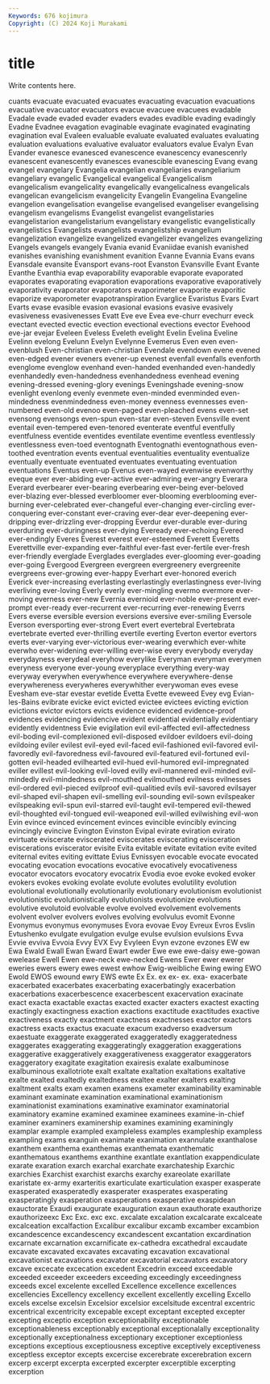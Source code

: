 ```yaml
---
Keywords: 676 kojimura
Copyright: (C) 2024 Koji Murakami
---
```


# title

Write contents here.



cuants evacuate evacuated evacuates evacuating evacuation evacuations evacuative evacuator evacuators
evacue evacuee evacuees evadable Evadale evade evaded evader evaders evades
evadible evading evadingly Evadne Evadnee evagation evaginable evaginate evaginated evaginating
evagination eval Evaleen evaluable evaluate evaluated evaluates evaluating evaluation evaluations
evaluative evaluator evaluators evalue Evalyn Evan Evander evanesce evanesced evanescence
evanescency evanescenrly evanescent evanescently evanesces evanescible evanescing Evang evang evangel
evangelary Evangelia evangelian evangeliaries evangeliarium evangeliary evangelic Evangelical evangelical Evangelicalism
evangelicalism evangelicality evangelically evangelicalness evangelicals evangelican evangelicism evangelicity Evangelin Evangelina
Evangeline evangelion evangelisation evangelise evangelised evangeliser evangelising evangelism evangelisms Evangelist
evangelist evangelistaries evangelistarion evangelistarium evangelistary evangelistic evangelistically evangelistics Evangelists evangelists
evangelistship evangelium evangelization evangelize evangelized evangelizer evangelizes evangelizing Evangels evangels
evangely Evania evanid Evaniidae evanish evanished evanishes evanishing evanishment evanition
Evanne Evannia Evans evans Evansdale evansite Evansport evans-root Evanston Evansville
Evant Evante Evanthe Evanthia evap evaporability evaporable evaporate evaporated evaporates
evaporating evaporation evaporations evaporative evaporatively evaporativity evaporator evaporators evaporimeter evaporite
evaporitic evaporize evaporometer evapotranspiration Evarglice Evaristus Evars Evart Evarts evase
evasible evasion evasional evasions evasive evasively evasiveness evasivenesses Evatt Eve
eve Evea eve-churr evechurr eveck evectant evected evectic evection evectional
evections evector Evehood eve-jar evejar Eveleen Eveless Eveleth evelight Evelin
Evelina Eveline Evelinn evelong Evelunn Evelyn Evelynne Evemerus Even even
even- evenblush Even-christian even-christian Evendale evendown evene evened even-edged evener
eveners evener-up evenest evenfall evenfalls evenforth evenglome evenglow evenhand even-handed
evenhanded even-handedly evenhandedly even-handedness evenhandedness evenhead evening evening-dressed evening-glory evenings
Eveningshade evening-snow evenlight evenlong evenly evenmete even-minded evenminded even-mindedness evenmindedness
even-money evenness evennesses even-numbered even-old evenoo even-paged even-pleached evens even-set
evensong evensongs even-spun even-star even-steven Evensville event eventail even-tempered even-tenored
eventerate eventful eventfully eventfulness eventide eventides eventilate eventime eventless eventlessly
eventlessness even-toed eventognath Eventognathi eventognathous even-toothed eventration events eventual eventualities
eventuality eventualize eventually eventuate eventuated eventuates eventuating eventuation eventuations Eventus
even-up Evenus even-wayed evenwise evenworthy eveque ever ever-abiding ever-active ever-admiring
ever-angry Everara Everard everbearer ever-bearing everbearing ever-being ever-beloved ever-blazing ever-blessed
everbloomer ever-blooming everblooming ever-burning ever-celebrated ever-changeful ever-changing ever-circling ever-conquering ever-constant
ever-craving ever-dear ever-deepening ever-dripping ever-drizzling ever-dropping Everdur ever-durable ever-during everduring
ever-duringness ever-dying Eveready ever-echoing Evered ever-endingly Everes Everest everest ever-esteemed
Everett Everetts Everettville ever-expanding ever-faithful ever-fast ever-fertile ever-fresh ever-friendly everglade
Everglades everglades ever-glooming ever-goading ever-going Evergood Evergreen evergreen evergreenery evergreenite
evergreens ever-growing ever-happy Everhart ever-honored everich Everick ever-increasing everlasting everlastingly
everlastingness ever-living everliving ever-loving Everly everly ever-mingling evermo evermore ever-moving
everness ever-new Evernia evernioid ever-noble ever-present ever-prompt ever-ready ever-recurrent ever-recurring
ever-renewing Everrs Evers everse eversible eversion eversions eversive ever-smiling Eversole
Everson eversporting ever-strong Evert evert evertebral Evertebrata evertebrate everted ever-thrilling
evertile everting Everton evertor evertors everts ever-varying ever-victorious ever-wearing everwhich
ever-white everwho ever-widening ever-willing ever-wise every everybody everyday everydayness everydeal
everyhow everylike Everyman everyman everymen everyness everyone ever-young everyplace everything
every-way everyway everywhen everywhence everywhere everywhere-dense everywhereness everywheres everywhither everywoman
eves evese Evesham eve-star evestar evetide Evetta Evette eveweed Evey
evg Evian-les-Bains evibrate evicke evict evicted evictee evictees evicting eviction
evictions evictor evictors evicts evidence evidenced evidence-proof evidences evidencing evidencive
evident evidential evidentially evidentiary evidently evidentness Evie evigilation evil evil-affected
evil-affectedness evil-boding evil-complexioned evil-disposed evildoer evildoers evil-doing evildoing eviler evilest
evil-eyed evil-faced evil-fashioned evil-favored evil-favoredly evil-favoredness evil-favoured evil-featured evil-fortuned evil-gotten
evil-headed evilhearted evil-hued evil-humored evil-impregnated eviller evillest evil-looking evil-loved evilly
evil-mannered evil-minded evil-mindedly evil-mindedness evil-mouthed evilmouthed evilness evilnesses evil-ordered evil-pieced
evilproof evil-qualitied evils evil-savored evilsayer evil-shaped evil-shapen evil-smelling evil-sounding evil-sown
evilspeaker evilspeaking evil-spun evil-starred evil-taught evil-tempered evil-thewed evil-thoughted evil-tongued evil-weaponed
evil-willed evilwishing evil-won Evin evince evinced evincement evinces evincible evincibly
evincing evincingly evincive Evington Evinston Evipal evirate eviration evirato evirtuate
eviscerate eviscerated eviscerates eviscerating evisceration eviscerations eviscerator evisite Evita evitable
evitate evitation evite evited eviternal evites eviting evittate Evius Evnissyen
evocable evocate evocated evocating evocation evocations evocative evocatively evocativeness evocator
evocators evocatory evocatrix Evodia evoe evoke evoked evoker evokers evokes
evoking evolate evolute evolutes evolutility evolution evolutional evolutionally evolutionarily evolutionary
evolutionism evolutionist evolutionistic evolutionistically evolutionists evolutionize evolutions evolutive evolutoid evolvable
evolve evolved evolvement evolvements evolvent evolver evolvers evolves evolving evolvulus
evomit Evonne Evonymus evonymus evonymuses Evora evovae Evoy Evreux Evros
Evslin Evtushenko evulgate evulgation evulge evulse evulsion evulsions Evva Evvie
evviva Evvoia Evvy EVX Evy Evyleen Evyn evzone evzones EW
ew Ewa Ewald Ewall Ewan Eward Ewart ewder Ewe ewe
ewe-daisy ewe-gowan ewelease Ewell Ewen ewe-neck ewe-necked Ewens Ewer ewer
ewerer eweries ewers ewery ewes ewest ewhow Ewig-weibliche Ewing ewing
EWO Ewold EWOS ewound ewry EWS ewte Ex Ex. ex
ex- ex. exa- exacerbate exacerbated exacerbates exacerbating exacerbatingly exacerbation exacerbations
exacerbescence exacerbescent exacervation exacinate exact exacta exactable exactas exacted exacter
exacters exactest exacting exactingly exactingness exaction exactions exactitude exactitudes exactive
exactiveness exactly exactment exactness exactnesses exactor exactors exactress exacts exactus
exacuate exacum exadverso exadversum exaestuate exaggerate exaggerated exaggeratedly exaggeratedness exaggerates
exaggerating exaggeratingly exaggeration exaggerations exaggerative exaggeratively exaggerativeness exaggerator exaggerators exaggeratory
exagitate exagitation exairesis exalate exalbuminose exalbuminous exallotriote exalt exaltate exaltation
exaltations exaltative exalte exalted exaltedly exaltedness exaltee exalter exalters exalting
exaltment exalts exam examen examens exameter examinability examinable examinant examinate
examination examinational examinationism examinationist examinations examinative examinator examinatorial examinatory examine
examined examinee examinees examine-in-chief examiner examiners examinership examines examining examiningly
examplar example exampled exampleless examples exampleship exampless exampling exams exanguin
exanimate exanimation exannulate exanthalose exanthem exanthema exanthemas exanthemata exanthematic exanthematous
exanthems exanthine exantlate exantlation exappendiculate exarate exaration exarch exarchal exarchate
exarchateship Exarchic exarchies Exarchist exarchist exarchs exarchy exareolate exarillate exaristate
ex-army exarteritis exarticulate exarticulation exasper exasperate exasperated exasperatedly exasperater exasperates
exasperating exasperatingly exasperation exasperations exasperative exaspidean exauctorate Exaudi exaugurate exauguration
exaun exauthorate exauthorize exauthorizeexc Exc Exc. exc exc. excalate excalation
excalcarate excalceate excalceation excalfaction Excalibur excalibur excamb excamber excambion excandescence
excandescency excandescent excantation excardination excarnate excarnation excarnificate ex-cathedra excathedral excaudate
excavate excavated excavates excavating excavation excavational excavationist excavations excavator excavatorial
excavators excavatory excave excecate excecation excedent Excedrin exceed exceedable exceeded
exceeder exceeders exceeding exceedingly exceedingness exceeds excel excelente excelled Excellence
excellence excellences excellencies Excellency excellency excellent excellently excelling Excello excels
excelse excelsin Excelsior excelsior excelsitude excentral excentric excentrical excentricity excepable
except exceptant excepted excepter excepting exceptio exception exceptionability exceptionable exceptionableness
exceptionably exceptional exceptionalally exceptionality exceptionally exceptionalness exceptionary exceptioner exceptionless exceptions
exceptious exceptiousness exceptive exceptively exceptiveness exceptless exceptor excepts excercise excerebrate
excerebration excern excerp excerpt excerpta excerpted excerpter excerptible excerpting excerption
